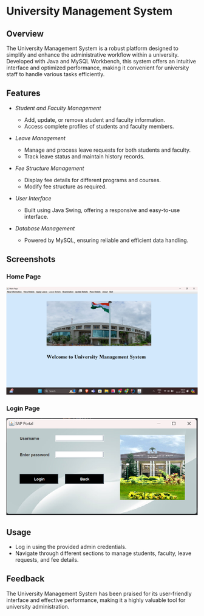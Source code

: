 # University Management System

## Overview
The University Management System is a robust platform designed to simplify and enhance the administrative workflow within a university. Developed with Java and MySQL Workbench, this system offers an intuitive interface and optimized performance, making it convenient for university staff to handle various tasks efficiently.

## Features
- *Student and Faculty Management*
  - Add, update, or remove student and faculty information.
  - Access complete profiles of students and faculty members.

- *Leave Management*
  - Manage and process leave requests for both students and faculty.
  - Track leave status and maintain history records.

- *Fee Structure Management*
  - Display fee details for different programs and courses.
  - Modify fee structure as required.

- *User Interface*
  - Built using Java Swing, offering a responsive and easy-to-use interface.

- *Database Management*
  - Powered by MySQL, ensuring reliable and efficient data handling.

## Screenshots

### Home Page
![Home Page](home.png)

### Login Page
![Login Page](login.png)

## Usage
  - Log in using the provided admin credentials.
  - Navigate through different sections to manage students, faculty, leave requests, and fee details.

## Feedback
The University Management System has been praised for its user-friendly interface and effective performance, making it a highly valuable tool for university administration.

